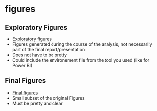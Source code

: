 # figures

## Exploratory Figures

* [Exploratory figures](exploratory/readme.md)
* Figures generated during the course of the analysis, not necessarily part of the final report/presentation
* Does not have to be pretty
* Could include the environement file from the tool you used (like for Power BI)

## Final Figures

* [Final figures](finale/readme.md)
* Small subset of the original Figures
* Must be pretty and clear
